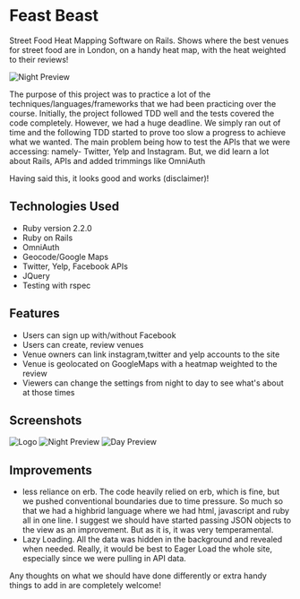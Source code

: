 # Feast Beast
Street Food Heat Mapping Software on Rails. Shows where the best venues for street food are in London, on a handy heat map, with the heat weighted to their reviews!

![Night Preview](http://s16.postimg.org/f924hgwhx/Screen_Shot_2015_04_20_at_20_53_27.png)

The purpose of this project was to practice a lot of the techniques/languages/frameworks that we had been practicing over the course. Initially, the project followed TDD well and the tests covered the code completely. However, we had a huge deadline. We simply ran out of time and the following TDD started to prove too slow a progress to achieve what we wanted. The main problem being how to test the APIs that we were accessing: namely- Twitter, Yelp and Instagram. But, we did learn a lot about Rails, APIs and added trimmings like OmniAuth

Having said this, it looks good and works (disclaimer)!

## Technologies Used
- Ruby version 2.2.0
- Ruby on Rails
- OmniAuth
- Geocode/Google Maps
- Twitter, Yelp, Facebook APIs
- JQuery
- Testing with rspec

## Features

- Users can sign up with/without Facebook
- Users can create, review venues
- Venue owners can link instagram,twitter and yelp accounts to the site
- Venue is geolocated on GoogleMaps with a heatmap weighted to the review
- Viewers can change the settings from night to day to see what's about at those times

## Screenshots

![Logo](http://s8.postimg.org/o3kojl13p/Screen_Shot_2015_04_20_at_21_39_48.png)
![Night Preview](http://s16.postimg.org/f924hgwhx/Screen_Shot_2015_04_20_at_20_53_27.png)
![Day Preview](http://s15.postimg.org/yngbq4niz/Screen_Shot_2015_04_20_at_20_54_09.png)

## Improvements
- less reliance on erb. The code heavily relied on erb, which is fine, but we pushed conventional boundaries due to time pressure. So much so that we had a highbrid language where we had html, javascript and ruby all in one line. I suggest we should have started passing JSON objects to the view as an improvement. But as it is, it was very temperamental.
- Lazy Loading. All the data was hidden in the background and revealed when needed. Really, it would be best to Eager Load the whole site, especially since we were pulling in API data.

Any thoughts on what we should have done differently or extra handy things to add in are completely welcome!
